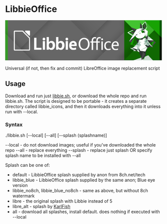 # LibbieOffice
![LibbieOffice splash](/splash/libbie_no8ch.png)

Universal (if not, then fix and commit) LibreOffice image replacement script
## Usage
Download and run just [libbie.sh](https://github.com/redspl/libbieoffice/raw/master/libbie.sh), or download the whole repo and run libbie.sh.
The script is designed to be portable - it creates a separate directory called libbie_icons, and then it downloads everything into it unless run with --local.

### Syntax
./libbie.sh [--local] [--all] [--splash (splashname)]

--local - do not download images; useful if you've downloaded the whole repo
--all - replace everything
--splash - replace just splash OR specify splash name to be installed with --all

Splash can be one of:
* default - LibbieOffice splash supplied by anon from 8ch.net/tech
* libbie_blue - LibbieOffice splash supplied by the same anon; Blue eye version
* libbie_no8ch, libbie_blue_no8ch - same as above, but without 8ch watermark
* libre - the original splash with Libbie instead of 5
* libre_alt - splash by [KarlFish](https://github.com/KarlFish)
* all - download all splashes, install default. does nothing if executed with --local